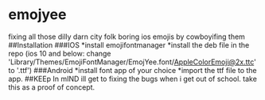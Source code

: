 # emojyee
fixing all those dilly darn city folk boring ios emojis by cowboyifing them
##Installation
###IOS
*install emojifontmanager
*install the deb file in the repo
(ios 10 and below: change 'Library/Themes/EmojiFontManager/EmojYee.font/AppleColorEmoji@2x.ttc' to '.ttf')
###Android
*install font app of your choice
*import the ttf file to the app.
##KEEp In mIND
ill get to fixing the bugs when i get out of school. take this as a proof of concept.